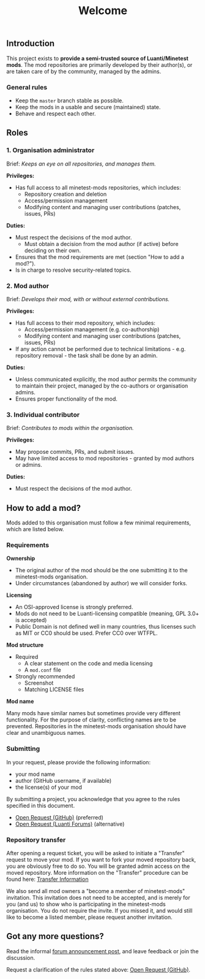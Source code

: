 ﻿---
title: Welcome
layout: default
---


## Introduction

This project exists to **provide a semi-trusted source of Luanti/Minetest mods**.
The mod repositories are primarily developed by their author(s), or are taken care of
by the community, managed by the admins.

### General rules

* Keep the `master` branch stable as possible.
* Keep the mods in a usable and secure (maintained) state.
* Behave and respect each other.

## Roles

### 1. Organisation administrator

Brief: _Keeps an eye on all repositories, and manages them._

**Privileges:**

* Has full access to all minetest-mods repositories, which includes:
   * Repository creation and deletion
   * Access/permission management
   * Modifying content and managing user contributions (patches, issues, PRs)

**Duties:**

* Must respect the decisions of the mod author.
   * Must obtain a decision from the mod author (if active) before deciding on their own.
* Ensures that the mod requirements are met (section "How to add a mod?").
* Is in charge to resolve security-related topics.

### 2. Mod author

Brief: _Develops their mod, with or without external contributions._

**Privileges:**

* Has full access to their mod repository, which includes:
   * Access/permission management (e.g. co-authorship)
   * Modifying content and managing user contributions (patches, issues, PRs)
* If any action cannot be performed due to technical limitations - e.g. repository removal -
  the task shall be done by an admin.

**Duties:**

* Unless communicated explicitly, the mod author permits the community to maintain their
  project, managed by the co-authors or organisation admins.
* Ensures proper functionality of the mod.

### 3. Individual contributor

Brief: _Contributes to mods within the organisation._

**Privileges:**

* May propose commits, PRs, and submit issues.
* May have limited access to mod repositories - granted by mod authors or admins.

**Duties:**

* Must respect the decisions of the mod author.

## How to add a mod?

Mods added to this organisation must follow a few minimal requirements, which are listed below.

### Requirements

**Ownership**

* The original author of the mod should be the one submitting it to the minetest-mods
  organisation.
* Under circumstances (abandoned by author) we will consider
  forks.

**Licensing**

* An OSI-approved license is strongly preferred.
* Mods do not need to be Luanti-licensing compatible (meaning, GPL 3.0+ is accepted)
* Public Domain is not defined well in many countries, thus licenses such as
  MIT or CC0 should be used. Prefer CC0 over WTFPL.

**Mod structure**

* Required
   * A clear statement on the code and media licensing
   * A `mod.conf` file
* Strongly recommended
   * Screenshot
   * Matching LICENSE files

**Mod name**

Many mods have similar names but sometimes provide very different functionality.
For the purpose of clarity, conflicting names are to be prevented.
Repositories in the minetest-mods organisation should have clear and unambiguous
names.

### Submitting

In your request, please provide the following information:

* your mod name
* author (GitHub username, if available)
* the license(s) of your mod

By submitting a project, you acknowledge that you agree to the rules specified in this document.

* [Open Request (GitHub)](https://github.com/minetest-mods/minetest-mods.github.io/issues/new?title=New%20mod%20request) (preferred)
* [Open Request (Luanti Forums)](https://forum.luanti.org/viewtopic.php?t=13839) (alternative)

### Repository transfer

After opening a request ticket, you will be asked to initiate a "Transfer" request to move your mod.
If you want to fork your moved repository back, you are obviously free to do so.
You will be granted admin access on the moved repository. More information on the "Transfer" procedure
can be found here: [Transfer Information](https://help.github.com/articles/transferring-a-repository/)

We also send all mod owners a "become a member of minetest-mods" invitation.
This invitation does not need to be accepted, and is merely for you (and us)
to show who is participating in the minetest-mods organisation.
You do not require the invite. If you missed it, and would still like to become a listed member,
please request another invitation.

## Got any more questions?

Read the informal [forum announcement post](https://forum.luanti.org/viewtopic.php?t=13839),
and leave feedback or join the discussion.

Request a clarification of the rules stated above: [Open Request (GitHub)](https://github.com/minetest-mods/minetest-mods.github.io/issues/new).
